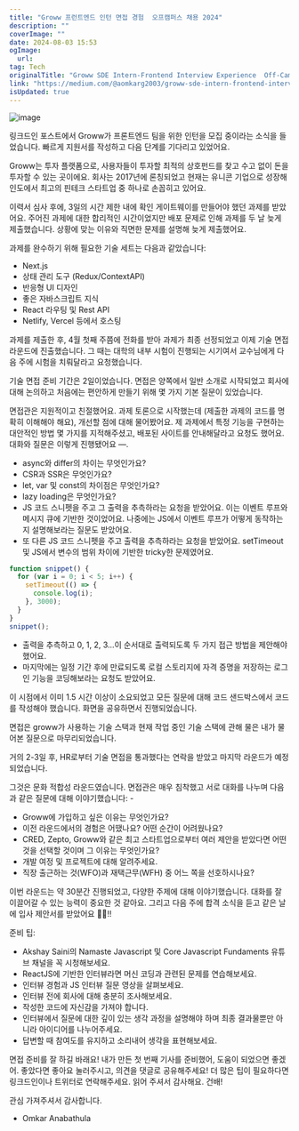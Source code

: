 ```yaml
---
title: "Groww 프런트엔드 인턴 면접 경험  오프캠퍼스 채용 2024"
description: ""
coverImage: ""
date: 2024-08-03 15:53
ogImage:
  url:
tag: Tech
originalTitle: "Groww SDE Intern-Frontend Interview Experience  Off-Campus Hiring 2024"
link: "https://medium.com/@aomkarg2003/groww-sde-intern-frontend-interview-experience-off-campus-hiring-2024-92f6243a5344"
isUpdated: true
---
```


![image](https://miro.medium.com/v2/resize:fit:1400/0*mMZOc4HhktXHlCaA.gif)

링크드인 포스트에서 Groww가 프론트엔드 팀을 위한 인턴을 모집 중이라는 소식을 들었습니다. 빠르게 지원서를 작성하고 다음 단계를 기다리고 있었어요.

Groww는 투자 플랫폼으로, 사용자들이 투자할 최적의 상호펀드를 찾고 수고 없이 돈을 투자할 수 있는 곳이에요. 회사는 2017년에 론칭되었고 현재는 유니콘 기업으로 성장해 인도에서 최고의 핀테크 스타트업 중 하나로 손꼽히고 있어요.

이력서 심사 후에, 3일의 시간 제한 내에 확인 게이트웨이를 만들어야 했던 과제를 받았어요. 주어진 과제에 대한 합리적인 시간이었지만 배포 문제로 인해 과제를 두 날 늦게 제출했습니다. 상황에 맞는 이유와 직면한 문제를 설명해 늦게 제출했어요.

<!-- seedividend - 사각형 -->

<ins class="adsbygoogle"
     style="display:block"
     data-ad-client="ca-pub-4877378276818686"
     data-ad-slot="1898504329"
     data-ad-format="auto"
     data-full-width-responsive="true"></ins>

<script>
     (adsbygoogle = window.adsbygoogle || []).push({});
</script>

과제를 완수하기 위해 필요한 기술 세트는 다음과 같았습니다:

- Next.js
- 상태 관리 도구 (Redux/ContextAPI)
- 반응형 UI 디자인
- 좋은 자바스크립트 지식
- React 라우팅 및 Rest API
- Netlify, Vercel 등에서 호스팅

과제를 제출한 후, 4월 첫째 주쯤에 전화를 받아 과제가 최종 선정되었고 이제 기술 면접 라운드에 진출했습니다. 그 때는 대학의 내부 시험이 진행되는 시기여서 교수님에게 다음 주에 시험을 치뤄달라고 요청했습니다.

기술 면접 준비 기간은 2일이었습니다. 면접은 양쪽에서 일반 소개로 시작되었고 회사에 대해 논의하고 처음에는 편안하게 만들기 위해 몇 가지 기본 질문이 있었습니다.

<!-- seedividend - 사각형 -->

<ins class="adsbygoogle"
     style="display:block"
     data-ad-client="ca-pub-4877378276818686"
     data-ad-slot="1898504329"
     data-ad-format="auto"
     data-full-width-responsive="true"></ins>

<script>
     (adsbygoogle = window.adsbygoogle || []).push({});
</script>

면접관은 지원적이고 친절했어요. 과제 토론으로 시작했는데 (제출한 과제의 코드를 명확히 이해해야 해요), 개선할 점에 대해 물어봤어요. 제 과제에서 특정 기능을 구현하는 대안적인 방법 몇 가지를 지적해주셨고, 배포된 사이트를 안내해달라고 요청도 했어요. 대화와 질문은 이렇게 진행됐어요 —.

- async와 differ의 차이는 무엇인가요?
- CSR과 SSR은 무엇인가요?
- let, var 및 const의 차이점은 무엇인가요?
- lazy loading은 무엇인가요?
- JS 코드 스니펫을 주고 그 출력을 추측하라는 요청을 받았어요. 이는 이벤트 루프와 메시지 큐에 기반한 것이었어요. 나중에는 JS에서 이벤트 루프가 어떻게 동작하는지 설명해보라는 질문도 받았어요.
- 또 다른 JS 코드 스니펫을 주고 출력을 추측하라는 요청을 받았어요. setTimeout 및 JS에서 변수의 범위 차이에 기반한 tricky한 문제였어요.

```js
function snippet() {
  for (var i = 0; i < 5; i++) {
    setTimeout(() => {
      console.log(i);
    }, 3000);
  }
}
snippet();
```

- 출력을 추측하고 0, 1, 2, 3...이 순서대로 출력되도록 두 가지 접근 방법을 제안해야 했어요.
- 마지막에는 일정 기간 후에 만료되도록 로컬 스토리지에 자격 증명을 저장하는 로그인 기능을 코딩해보라는 요청도 받았어요.

<!-- seedividend - 사각형 -->

<ins class="adsbygoogle"
     style="display:block"
     data-ad-client="ca-pub-4877378276818686"
     data-ad-slot="1898504329"
     data-ad-format="auto"
     data-full-width-responsive="true"></ins>

<script>
     (adsbygoogle = window.adsbygoogle || []).push({});
</script>

이 시점에서 이미 1.5 시간 이상이 소요되었고 모든 질문에 대해 코드 샌드박스에서 코드를 작성해야 했습니다. 화면을 공유하면서 진행되었습니다.

면접은 groww가 사용하는 기술 스택과 현재 작업 중인 기술 스택에 관해 물은 내가 물어본 질문으로 마무리되었습니다.

거의 2-3일 후, HR로부터 기술 면접을 통과했다는 연락을 받았고 마지막 라운드가 예정되었습니다.

그것은 문화 적합성 라운드였습니다. 면접관은 매우 침착했고 서로 대화를 나누며 다음과 같은 질문에 대해 이야기했습니다: -

<!-- seedividend - 사각형 -->

<ins class="adsbygoogle"
     style="display:block"
     data-ad-client="ca-pub-4877378276818686"
     data-ad-slot="1898504329"
     data-ad-format="auto"
     data-full-width-responsive="true"></ins>

<script>
     (adsbygoogle = window.adsbygoogle || []).push({});
</script>

- Groww에 가입하고 싶은 이유는 무엇인가요?
- 이전 라운드에서의 경험은 어땠나요? 어떤 순간이 어려웠나요?
- CRED, Zepto, Groww와 같은 최고 스타트업으로부터 여러 제안을 받았다면 어떤 것을 선택할 것이며 그 이유는 무엇인가요?
- 개발 여정 및 프로젝트에 대해 알려주세요.
- 직장 출근하는 것(WFO)과 재택근무(WFH) 중 어느 쪽을 선호하시나요?

이번 라운드는 약 30분간 진행되었고, 다양한 주제에 대해 이야기했습니다. 대화를 잘 이끌어갈 수 있는 능력이 중요한 것 같아요. 그리고 다음 주에 합격 소식을 듣고 같은 날에 입사 제안서를 받았어요 🥳🎉!!

준비 팁:

- Akshay Saini의 Namaste Javascript 및 Core Javascript Fundaments 유튜브 채널을 꼭 시청해보세요.
- ReactJS에 기반한 인터뷰라면 머신 코딩과 관련된 문제를 연습해보세요.
- 인터뷰 경험과 JS 인터뷰 질문 영상을 살펴보세요.
- 인터뷰 전에 회사에 대해 충분히 조사해보세요.
- 작성한 코드에 자신감을 가져야 합니다.
- 인터뷰에서 질문에 대한 깊이 있는 생각 과정을 설명해야 하며 최종 결과물뿐만 아니라 아이디어를 나누어주세요.
- 답변할 때 참여도를 유지하고 소리내어 생각을 표현해보세요.

<!-- seedividend - 사각형 -->

<ins class="adsbygoogle"
     style="display:block"
     data-ad-client="ca-pub-4877378276818686"
     data-ad-slot="1898504329"
     data-ad-format="auto"
     data-full-width-responsive="true"></ins>

<script>
     (adsbygoogle = window.adsbygoogle || []).push({});
</script>

면접 준비를 잘 하길 바래요! 내가 만든 첫 번째 기사를 준비했어, 도움이 되었으면 좋겠어. 좋았다면 좋아요 눌러주시고, 의견을 댓글로 공유해주세요!
더 많은 팁이 필요하다면 링크드인이나 트위터로 연락해주세요.
읽어 주셔서 감사해요. 건배!

관심 가져주셔서 감사합니다.

- Omkar Anabathula
